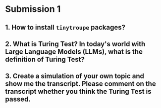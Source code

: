 # Submission 1


## 1. How to install `tinytroupe` packages?


## 2. What is Turing Test? In today's world with Large Language Models (LLMs), what is the definition of Turing Test?


## 3. Create a simulation of your own topic and show me the transcript. Please comment on the transcript whether you think the Turing Test is passed.


